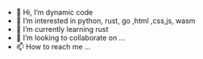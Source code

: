 - 👋 Hi, I’m dynamic code
- 👀 I’m interested in python, rust, go ,html ,css,js, wasm
- 🌱 I’m currently learning rust
- 💞️ I’m looking to collaborate on ...
- 📫 How to reach me ...

<!---
tejassharma20/tejassharma20 is a ✨ special ✨ repository because its `README.md` (this file) appears on your GitHub profile.
You can click the Preview link to take a look at your changes.
--->
